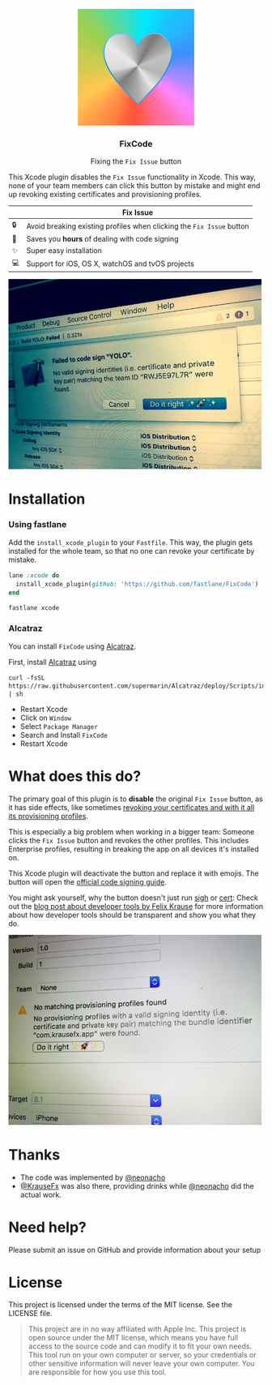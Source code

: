 <p align="center">
<img src="FixCode.jpg" alt="FixCode Logo" width="230" />
</p>

<h3 align="center">
FixCode
</h3>

<p align="center">
Fixing the <code>Fix Issue</code> button
</p>

This Xcode plugin disables the `Fix Issue` functionality in Xcode. This way, none of your team members can click this button by mistake and might end up revoking existing certificates and provisioning profiles.


|  | Fix Issue
----------------------|----------------------------------
:lock: | Avoid breaking existing profiles when clicking the `Fix Issue` button
:rocket: | Saves you **hours** of dealing with code signing
:sparkles: | Super easy installation
:computer: | Support for iOS, OS X, watchOS and tvOS projects

<img src="FixIssueButton.jpg" alt="Fix Issue" width="500" />

# Installation

### Using fastlane

Add the `install_xcode_plugin` to your `Fastfile`. This way, the plugin gets installed for the whole team, so that no one can revoke your certificate by mistake.

```ruby
lane :xcode do
  install_xcode_plugin(github: 'https://github.com/fastlane/FixCode')
end
```

```
fastlane xcode
```

### Alcatraz
You can install `FixCode` using [Alcatraz](http://alcatraz.io/). 

First, install [Alcatraz](http://alcatraz.io/) using

```
curl -fsSL https://raw.githubusercontent.com/supermarin/Alcatraz/deploy/Scripts/install.sh | sh
```

- Restart Xcode
- Click on `Window`
- Select `Package Manager`
- Search and Install `FixCode`
- Restart Xcode

# What does this do?

The primary goal of this plugin is to **disable** the original `Fix Issue` button, as it has side effects, like sometimes [revoking your certificates and with it all its provisioning profiles](https://raw.githubusercontent.com/fastlane/sigh/master/assets/SignErrors.png).

This is especially a big problem when working in a bigger team: Someone clicks the `Fix Issue` button and revokes the other profiles. This includes Enterprise profiles, resulting in breaking the app on all devices it's installed on.

This Xcode plugin will deactivate the button and replace it with emojis. The button will open the [official code signing guide](https://github.com/fastlane/fastlane/blob/master/docs/CodeSigning.md).

You might ask yourself, why the button doesn't just run [sigh](https://github.com/fastlane/sigh) or [cert](https://github.com/fastlane/cert): Check out the [blog post about developer tools by Felix Krause](https://krausefx.com/blog/ios-tools) for more information about how developer tools should be transparent and show you what they do.

<img src="FixIssueButton2.jpg" alt="Fix Issue" width="500" />

# Thanks

- The code was implemented by [@neonacho](https://twitter.com/neonacho)
- [@KrauseFx](https://twitter.com/KrauseFx) was also there, providing drinks while [@neonacho](https://twitter.com/neonacho) did the actual work.

# Need help?
Please submit an issue on GitHub and provide information about your setup

# License
This project is licensed under the terms of the MIT license. See the LICENSE file.

> This project are in no way affiliated with Apple Inc. This project is open source under the MIT license, which means you have full access to the source code and can modify it to fit your own needs. This tool run on your own computer or server, so your credentials or other sensitive information will never leave your own computer. You are responsible for how you use this tool.

